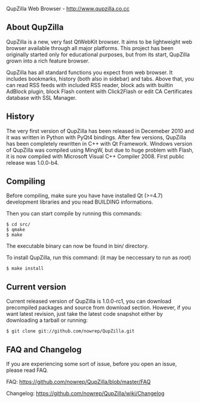 QupZilla Web Browser - http://www.qupzilla.co.cc

About QupZilla
----------------------------------------------------------------------------------------

QupZilla is a new, very fast QtWebKit browser. It aims to be lightweight web browser
available through all major platforms. This project has been originally started only
for educational purposes, but from its start, QupZilla grown into a rich feature browser.

QupZilla has all standard functions you expect from web browser. It includes bookmarks,
history (both also in sidebar) and tabs. Above that, you can read RSS feeds with included
RSS reader, block ads with builtin AdBlock plugin, block Flash content with Click2Flash
or edit CA Certificates database with SSL Manager.

History
----------------------------------------------------------------------------------------

The very first version of QupZilla has been released in Decemeber 2010 and it was written
in Python with PyQt4 bindings. After few versions, QupZilla has been completely rewritten
in C++ with Qt Framework. Windows version of QupZilla was compiled using MingW, but due to
huge problem with Flash, it is now compiled with Microsoft Visual C++ Compiler 2008.
First public release was 1.0.0-b4.

Compiling
----------------------------------------------------------------------------------------

Before compiling, make sure you have have installed Qt (>=4.7) development libraries and
you read BUILDING informations.

Then you can start compile by running this commands:

    $ cd src/
    $ qmake
    $ make

The executable binary can now be found in bin/ directory.

To install QupZilla, run this command: (it may be neccessary to run as root)

    $ make install
    
Current version
----------------------------------------------------------------------------------------

Current released version of QupZilla is 1.0.0-rc1, you can download precompiled packages
and source from download section.
However, if you want latest revision, just take the latest code snapshot either by
downloading a tarball or running:

    $ git clone git://github.com/nowrep/QupZilla.git
    
FAQ and Changelog
----------------------------------------------------------------------------------------

If you are experiencing some sort of issue, before you open an issue, please read FAQ.

FAQ:       https://github.com/nowrep/QupZilla/blob/master/FAQ

Changelog: https://github.com/nowrep/QupZilla/wiki/Changelog
